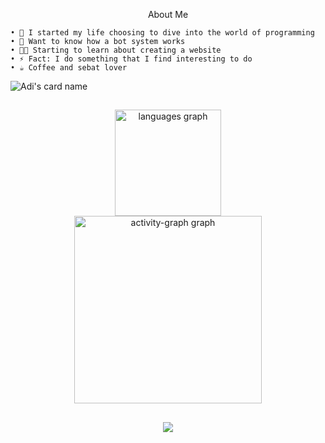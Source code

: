 <p align=center>
About Me
</p>

```
• 🌱 I started my life choosing to dive into the world of programming
• 🤖 Want to know how a bot system works 
• 🧑‍💻 Starting to learn about creating a website
• ⚡ Fact: I do something that I find interesting to do
• ☕ Coffee and sebat lover
```

![Adi's card name](https://cardivo.vercel.app/api?name=YuuraHz&description=Hi%20There,%20My%20Real%20Name%20Is%20Adi%20Saputra.%20I'am%20a%20Newbie&image=https://github.com/yuurahz.png&backgroundColor=%23ecf0f1&instagram=adisptr05_&github=yuurahz&pattern=leaf&colorPattern=%23eaeaea)

##

<div align="center">
  <img src="https://github-readme-stats.vercel.app/api/top-langs?username=yuurahz&locale=en&hide_title=false&layout=compact&card_width=320&langs_count=6&theme=dark&hide_border=false&order=2" height="170" alt="languages graph" /> <br>
  <img src="https://github-readme-activity-graph.vercel.app/graph?username=yuurahz&radius=16&theme=github-dark-dimmed&area=true&order=5&hide_border=false" height="300" alt="activity-graph graph"  />
</div>

##

<p align="center"><a href="https://github.com/yuurahz"><img src="https://github-readme-stats.vercel.app/api/top-langs/?username=yuurahz&theme=radical&layout=compact"></a></p> 

##